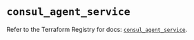 # `consul_agent_service`

Refer to the Terraform Registry for docs: [`consul_agent_service`](https://registry.terraform.io/providers/hashicorp/consul/2.21.0/docs/resources/agent_service).

